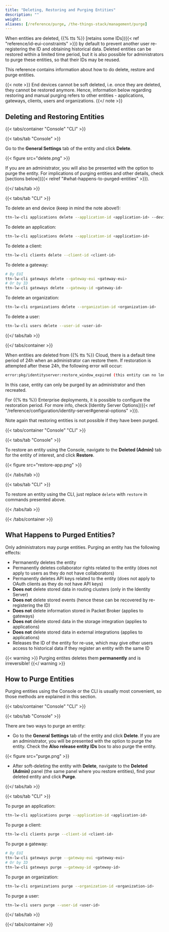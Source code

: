 ```yaml
---
title: "Deleting, Restoring and Purging Entities"
description: ""
weight:
aliases: [/reference/purge, /the-things-stack/management/purge]
---
```


When entities are deleted, {{% tts %}} [retains some IDs]({{< ref "reference/id-eui-constraints" >}}) by default to prevent another user re-registering the ID and obtaining historical data. Deleted entities can be restored within a limited time period, but it is also possible for administrators to purge these entities, so that their IDs may be reused.

This reference contains information about how to do delete, restore and purge entities.

<!--more-->

{{< note >}} End devices cannot be soft deleted, i.e. once they are deleted, they cannot be restored anymore. Hence, information below regarding restoring and manual purging refers to other entities - applications, gateways, clients, users and organizations. {{</ note >}}

## Deleting and Restoring Entities

{{< tabs/container "Console" "CLI" >}}

{{< tabs/tab "Console" >}}

Go to the **General Settings** tab of the entity and click **Delete**.

{{< figure src="delete.png" >}}

If you are an administrator, you will also be presented with the option to purge the entity. For implications of purging entities and other details, check [sections below]({{< relref "#what-happens-to-purged-entities" >}}).

{{</ tabs/tab >}}

{{< tabs/tab "CLI" >}}

To delete an end device (keep in mind the note above!):

```bash
ttn-lw-cli applications delete --application-id <application-id> --device-id <device-id>
```

To delete an application:

```bash
ttn-lw-cli applications delete --application-id <application-id>
```

To delete a client:

```bash
ttn-lw-cli clients delete --client-id <client-id>
```

To delete a gateway:

```bash
# By EUI
ttn-lw-cli gateways delete --gateway-eui <gateway-eui>
# Or by ID
ttn-lw-cli gateways delete --gateway-id <gateway-id>
```

To delete an organization:

```bash
ttn-lw-cli organizations delete --organization-id <organization-id>
```

To delete a user:

```bash
ttn-lw-cli users delete --user-id <user-id>
```

{{</ tabs/tab >}}

{{</ tabs/container >}}

When entities are deleted from {{% tts %}} Cloud, there is a default time period of 24h when an administrator can restore them. If restoration is attempted after these 24h, the following error will occur:

```bash
error:pkg/identityserver:restore_window_expired (this entity can no longer be restored)
```

In this case, entity can only be purged by an administrator and then recreated.

For {{% tts %}} Enterprise deployments, it is possible to configure the restoration period. For more info, check [Identity Server Options]({{< ref "/reference/configuration/identity-server#general-options" >}}).

Note again that restoring entities is not possible if they have been purged.

{{< tabs/container "Console" "CLI" >}}

{{< tabs/tab "Console" >}}

To restore an entity using the Console, navigate to the **Deleted (Admin)** tab for the entity of interest, and click **Restore**.

{{< figure src="restore-app.png" >}}

{{< /tabs/tab >}}

{{< tabs/tab "CLI" >}}

To restore an entity using the CLI, just replace `delete` with `restore` in commands presented above.

{{< /tabs/tab >}}

{{< /tabs/container >}}

## What Happens to Purged Entities?

Only administrators may purge entities. Purging an entity has the following effects:

- Permanently deletes the entity
- Permanently deletes collaborator rights related to the entity (does not apply to users as they do not have collaborators)
- Permanently deletes API keys related to the entity (does not apply to OAuth clients as they do not have API keys)
- **Does not** delete stored data in routing clusters (only in the Identity Server)
- **Does not** delete stored events (hence these can be recovered by re-registering the ID)
- **Does not** delete information stored in Packet Broker (applies to gateways)
- **Does not** delete stored data in the storage integration (applies to applications)
- **Does not** delete stored data in external integrations (applies to applications)
- Releases the ID of the entity for re-use, which may give other users access to historical data if they register an entity with the same ID

{{< warning >}}
Purging entites deletes them **permanently** and is irreversible!
{{</ warning >}}

## How to Purge Entities

Purging entities using the Console or the CLI is usually most convenient, so those methods are explained in this section.

{{< tabs/container "Console" "CLI" >}}

{{< tabs/tab "Console" >}}

There are two ways to purge an entity:

- Go to the **General Settings** tab of the entity and click **Delete**. If you are an administrator, you will be presented with the option to purge the entity. Check the **Also release entity IDs** box to also purge the entity.

{{< figure src="purge.png" >}}

- After soft-deleting the entity with **Delete**, navigate to the **Deleted (Admin)** panel (the same panel where you restore entities), find your deleted entity and click **Purge**.

{{</ tabs/tab >}}

{{< tabs/tab "CLI" >}}

To purge an application:

```bash
ttn-lw-cli applications purge --application-id <application-id>
```

To purge a client:

```bash
ttn-lw-cli clients purge --client-id <client-id>
```

To purge a gateway:

```bash
# By EUI
ttn-lw-cli gateways purge --gateway-eui <gateway-eui>
# Or by ID
ttn-lw-cli gateways purge --gateway-id <gateway-id>
```

To purge an organization:

```bash
ttn-lw-cli organizations purge --organization-id <organization-id>
```

To purge a user:

```bash
ttn-lw-cli users purge --user-id <user-id>
```

{{</ tabs/tab >}}

{{</ tabs/container >}}

